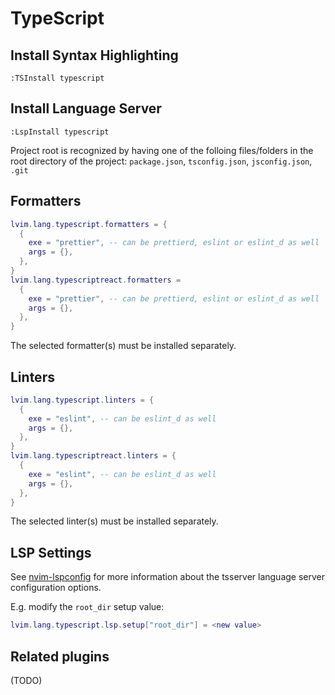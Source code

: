 # TypeScript

## Install Syntax Highlighting

```vim
:TSInstall typescript
```

## Install Language Server

```vim
:LspInstall typescript
```

Project root is recognized by having one of the folloing files/folders in the root directory of the project: `package.json`, `tsconfig.json`, `jsconfig.json`, `.git`


## Formatters

```lua
lvim.lang.typescript.formatters = {
  {
    exe = "prettier", -- can be prettierd, eslint or eslint_d as well
    args = {},
  },
}
lvim.lang.typescriptreact.formatters = 
  {
    exe = "prettier", -- can be prettierd, eslint or eslint_d as well
    args = {},
  },
}
```

The selected formatter(s) must be installed separately.

## Linters

```lua
lvim.lang.typescript.linters = {
  {
    exe = "eslint", -- can be eslint_d as well
    args = {}, 
  },
}
lvim.lang.typescriptreact.linters = {
  {
    exe = "eslint", -- can be eslint_d as well
    args = {}, 
  },
}
```

The selected linter(s) must be installed separately.

## LSP Settings

See [nvim-lspconfig](https://github.com/neovim/nvim-lspconfig/blob/master/CONFIG.md#tsserver) for more information about the tsserver language server configuration options.

E.g. modify the `root_dir` setup value:

```lua
lvim.lang.typescript.lsp.setup["root_dir"] = <new value>
```

## Related plugins

(TODO)
